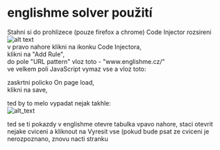 # englishme solver použití
 Stahni si do prohlizece (pouze firefox a chrome) Code Injector rozsireni  
 ![alt text](https://github.com/Altwer/englishme-solverrrr/blob/main/codeinjlogo.png)  
 v pravo nahore klikni na ikonku Code Injectora,  
 klikni na "Add Rule",  
 do pole "URL pattern" vloz toto - "www\.englishme\.cz\/"  
 ve velkem poli JavaScript vymaz vse a vloz toto:  
 
 
 zaskrtni policko On page load,  
 klikni na save,  
  
  
  
 ted by to melo vypadat nejak takhle:  
 ![alt_text](https://github.com/Altwer/englishme-solverrrr/blob/main/codeinjmenu.png)  
   
   
   
   
   
 ted se ti pokazdy v englishme otevre tabulka vpavo nahore, staci otevrit nejake cviceni a kliknout na Vyresit vse (pokud bude psat ze cviceni je nerozpoznano, znovu nacti stranku
